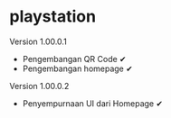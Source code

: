 # playstation

Version 1.00.0.1
  - Pengembangan QR Code ✔
  - Pengembangan homepage ✔
  
Version 1.00.0.2
  - Penyempurnaan UI dari Homepage ✔
